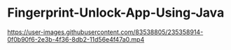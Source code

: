 
# Fingerprint-Unlock-App-Using-Java



https://user-images.githubusercontent.com/83538805/235358914-0f0b90f6-2e3b-4f36-8db2-11d56e4f47a0.mp4

